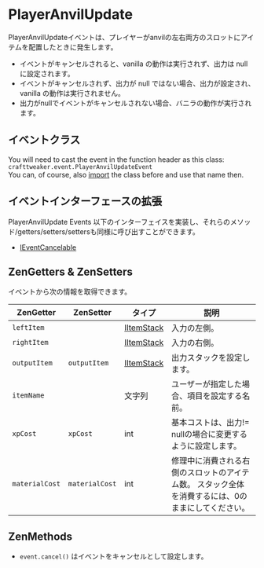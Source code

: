 # PlayerAnvilUpdate

PlayerAnvilUpdateイベントは、プレイヤーがanvilの左右両方のスロットにアイテムを配置したときに発生します。
 * イベントがキャンセルされると、vanilla の動作は実行されず、出力は null に設定されます。
 * イベントがキャンセルされず、出力が null ではない場合、出力が設定され、vanilla の動作は実行されません。
 * 出力がnullでイベントがキャンセルされない場合、バニラの動作が実行されます。

## イベントクラス
You will need to cast the event in the function header as this class:  
`crafttweaker.event.PlayerAnvilUpdateEvent`  
You can, of course, also [import](/AdvancedFunctions/Import/) the class before and use that name then.

## イベントインターフェースの拡張
PlayerAnvilUpdate Events 以下のインターフェイスを実装し、それらのメソッド/getters/setters/settersも同様に呼び出すことができます。

- [IEventCancelable](/Vanilla/Events/Events/IEventCancelable/)


## ZenGetters & ZenSetters
イベントから次の情報を取得できます。

| ZenGetter      | ZenSetter      | タイプ                                      | 説明                                                 |
| -------------- | -------------- | ---------------------------------------- | -------------------------------------------------- |
| `leftItem`     |                | [IItemStack](/Vanilla/Items/IItemStack/) | 入力の左側。                                             |
| `rightItem`    |                | [IItemStack](/Vanilla/Items/IItemStack/) | 入力の右側。                                             |
| `outputItem`   | `outputItem`   | [IItemStack](/Vanilla/Items/IItemStack/) | 出力スタックを設定します。                                      |
| `itemName`     |                | 文字列                                      | ユーザーが指定した場合、項目を設定する名前。                             |
| `xpCost`       | `xpCost`       | int                                      | 基本コストは、出力!= nullの場合に変更するように設定します。                  |
| `materialCost` | `materialCost` | int                                      | 修理中に消費される右側のスロットのアイテム数。 スタック全体を消費するには、0のままにしてください。 |

## ZenMethods

- `event.cancel()` はイベントをキャンセルとして設定します。
